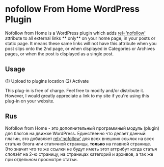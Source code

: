 # nofollow From Home WordPress Plugin

Nofollow from Home is a WordPress plugin which adds [rel='nofollow'](https://support.google.com/webmasters/answer/96569?hl=en) attribute to all external links ** only** on your home page, in your posts or static page. It means these same links will not have this attribute when you post slips onto the 2nd page, or when displayed in Categories or Archives pages, or when the post is displayed as a single post.


## Usage

(1) Upload to plugins location
(2) Activate


This plug-in is free of charge. Feel free to modify and/or distribute it. However, I would greatly appreciate a link to my site if you're using this plug-in on your website.

## Rus

Nofollow from Home - это дополнительный программный модуль (plugin) для блогов на движке WordPress. Единственно что делает данный плагин, это добавляет [rel='nofollow'](https://support.google.com/webmasters/answer/96569?hl=en) для всех внешних ссылок на всех статьях блога или статичной страницы, **только** на главной странице. Это значит что те же ссылки не будут иметь этот аттрибут когда статья сползёт на 2-ю страницу, на страницах категорий и архивов, а так же при отдельном просмотре статьи.